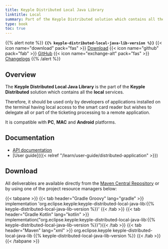 ```yaml
---
title: Keyple Distributed Local Java Library
linktitle: Local
summary: Part of the Keyple Distributed solution which contains all the local services.
type: book
toc: true
---
```


{{% alert note %}}
**`{{% keyple-distributed-local-java-lib-version %}}`**
<span class="component-metadata">{{< icon name="download" pack="fas" >}} [Download](#download)</span>
<span class="component-metadata">{{< icon name="github" pack="fab" >}} [GitHub](https://github.com/eclipse/keyple-distributed-local-java-lib/)</span>
<span class="component-metadata">{{< icon name="exchange-alt" pack="fas" >}} [Changelogs](https://github.com/eclipse/keyple-distributed-local-java-lib/releases/)</span>
{{% /alert %}}

## Overview

The **Keyple Distributed Local Java Library** is the part of the **Keyple Distributed** solution which contains all the **local** services.

Therefore, it should be used only by developers of applications installed on the terminal having local access to the smart card reader but wishes to delegate all or part of the ticketing processing to a remote application.

It is compatible with **PC**, **MAC** and **Android** platforms.

## Documentation

* [API documentation](https://eclipse.github.io/keyple-distributed-local-java-lib)
* [User guide]({{< relref "/learn/user-guide/distributed-application" >}})

## Download

All deliverables are available directly from the [Maven Central Repository](https://search.maven.org/search?q=a:keyple-distributed-local-java-lib) or by using one of the project resource managers below:

{{< tabpane >}}
{{< tab header="Gradle Groovy" lang="gradle" >}}
implementation 'org.eclipse.keyple:keyple-distributed-local-java-lib:{{% keyple-distributed-local-java-lib-version %}}'
{{< /tab >}}
{{< tab header="Gradle Kotlin" lang="kotlin" >}}
implementation("org.eclipse.keyple:keyple-distributed-local-java-lib:{{% keyple-distributed-local-java-lib-version %}}"){{< /tab >}}
{{< tab header="Maven" lang="xml" >}}
<dependency>
  <groupId>org.eclipse.keyple</groupId>
  <artifactId>keyple-distributed-local-java-lib</artifactId>
  <version>{{% keyple-distributed-local-java-lib-version %}}</version>
</dependency>
{{< /tab >}}
{{< /tabpane >}}